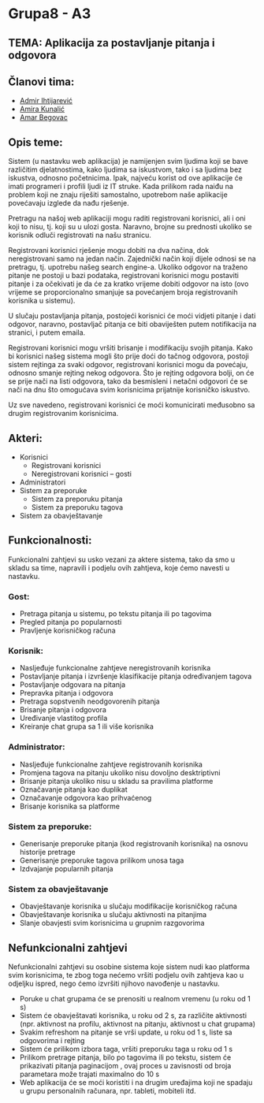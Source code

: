 
# Grupa8 - A3
## TEMA: Aplikacija za postavljanje pitanja i odgovora 

## Članovi tima:

* [Admir Ihtijarević](https://github.com/Admir-Walker)
* [Amira Kunalić](https://github.com/akunalic1)
* [Amar Begovac](https://github.com/abegovac2)

## Opis teme:

Sistem (u nastavku web aplikacija) je namijenjen svim ljudima koji se bave različitim djelatnostima, kako ljudima sa iskustvom, tako i sa ljudima bez iskustva, odnosno početnicima. Ipak, najveću korist od ove aplikacije će imati programeri i profili ljudi iz IT struke. Kada prilikom rada naiđu na problem koji ne znaju riješiti samostalno, upotrebom naše aplikacije povećavaju izglede da nađu rješenje.

Pretragu na našoj web aplikaciji mogu raditi registrovani korisnici, ali i oni koji to nisu, tj. koji su u ulozi gosta. Naravno, brojne su prednosti ukoliko se korisnik odluči registrovati na našu stranicu.

Registrovani korisnici rješenje mogu dobiti na dva načina, dok neregistrovani samo na jedan način. Zajednički način koji dijele odnosi se na pretragu, tj. upotrebu našeg search engine-a. Ukoliko odgovor na traženo pitanje ne postoji u bazi podataka, registrovani korisnici mogu postaviti pitanje i za očekivati je da će za kratko vrijeme dobiti odgovor na isto (ovo vrijeme se proporcionalno smanjuje sa povećanjem broja registrovanih korisnika u sistemu).

U slučaju postavljanja pitanja, postojeći korisnici će moći vidjeti pitanje i dati odgovor, naravno, postavljač pitanja ce biti obaviješten putem notifikacija na stranici, i putem emaila.

Registrovani korisnici mogu vršiti brisanje i modifikaciju svojih pitanja. Kako bi korisnici našeg sistema mogli što prije doći do tačnog odgovora, postoji sistem rejtinga za svaki odgovor, registrovani korisnici mogu da povećaju, odnosno smanje rejting nekog odgovora. Što je rejting odgovora bolji, on će se prije nači na listi odgovora, tako da besmisleni i netačni odgovori će se nači na dnu što omogućava svim korisnicima prijatnije korisničko iskustvo.

Uz sve navedeno, registrovani korisnici će moći komunicirati međusobno sa drugim registrovanim korisnicima.

## Akteri:

* Korisnici
  * Registrovani korisnici
  * Neregistrovani korisnici – gosti
* Administratori
* Sistem za preporuke
  *	Sistem za preporuku pitanja
  *	Sistem za preporuku tagova
* Sistem za obavještavanje


## Funkcionalnosti:

Funkcionalni zahtjevi su usko vezani za aktere sistema, tako da smo u skladu sa time, napravili i podjelu ovih zahtjeva, koje ćemo navesti u nastavku.

### Gost:

*	Pretraga pitanja u sistemu, po tekstu pitanja ili po tagovima 
*	Pregled pitanja po popularnosti
*	Pravljenje korisničkog računa

### Korisnik:

*	Nasljeđuje funkcionalne zahtjeve neregistrovanih korisnika
*	Postavljanje pitanja i izvršenje klasifikacije pitanja određivanjem tagova
*	Postavljanje odgovara na pitanja
*	Prepravka pitanja i odgovora
*	Pretraga sopstvenih neodgovorenih pitanja
*	Brisanje pitanja i odgovora
*	Uređivanje vlastitog profila
*	Kreiranje chat grupa sa 1 ili više korisnika


### Administrator:

*	Nasljeđuje funkcionalne zahtjeve registrovanih korisnika
*	Promjena tagova na pitanju ukoliko nisu dovoljno desktriptivni
*	Brisanje pitanja ukoliko nisu u skladu sa pravilima platforme
*	Označavanje pitanja kao duplikat
*	Označavanje odgovora kao prihvaćenog
*	Brisanje korisnika sa platforme

### Sistem za preporuke:
* 	Generisanje preporuke pitanja (kod registrovanih korisnika) na osnovu historije pretrage
*	Generisanje preporuke tagova prilikom unosa taga
* 	Izdvajanje popularnih pitanja

### Sistem za obavještavanje
* 	Obavještavanje korisnika u slučaju modifikacije korisničkog računa
*	Obavještavanje korisnika u slučaju aktivnosti na pitanjima
*	Slanje obavjesti svim korisnicima u grupnim razgovorima


## Nefunkcionalni zahtjevi

Nefunkcionalni zahtjevi su osobine sistema koje sistem nudi kao platforma svim korisnicima, te zbog toga nećemo vršiti podjelu ovih zahtjeva kao u odjeljku ispred, nego ćemo izvršiti njihovo navođenje u nastavku.
* Poruke u chat grupama će se prenositi u realnom vremenu (u roku od 1 s)
* Sistem će obavještavati korisnika, u roku od 2 s, za različite aktivnosti (npr. aktivnost na profilu, aktivnost na pitanju, aktivnost u chat grupama)
* Svakim refreshom na pitanje se vrši update, u roku od 1 s, liste sa odgovorima i rejting
* Sistem će prilikom izbora taga, vršiti preporuku taga u roku od 1 s
* Prilikom pretrage pitanja, bilo po tagovima ili po tekstu, sistem će prikazivati pitanja paginacijom , ovaj proces u zavisnosti od broja parametara može trajati maximalno do 10 s
* Web aplikacija će se moći koristiti i na drugim uređajima koji ne spadaju u grupu personalnih računara, npr. tableti, mobiteli itd.
